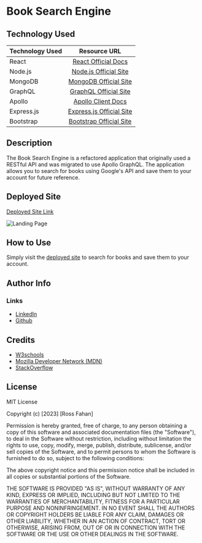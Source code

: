 # Book Search Engine

## Technology Used 

| Technology Used  | Resource URL                                              |
| ---------------- |:---------------------------------------------------------:|
| React            | [React Official Docs](https://reactjs.org/)                |
| Node.js          | [Node.js Official Site](https://nodejs.org/)               |
| MongoDB          | [MongoDB Official Site](https://www.mongodb.com/)          |
| GraphQL          | [GraphQL Official Site](https://graphql.org/)              |
| Apollo           | [Apollo Client Docs](https://www.apollographql.com/docs/react/)|
| Express.js       | [Express.js Official Site](https://expressjs.com/)         |
| Bootstrap        | [Bootstrap Official Site](https://getbootstrap.com/)       |

## Description 

The Book Search Engine is a refactored application that originally used a RESTful API and was migrated to use Apollo GraphQL. The application allows you to search for books using Google's API and save them to your account for future reference.

## Deployed Site

[Deployed Site Link](#)

![Landing Page](./assets/landingpage.png)

## How to Use

Simply visit the [deployed site](#) to search for books and save them to your account.

## Author Info
### Links

* [LinkedIn](#)
* [Github](#)

## Credits

* [W3schools](https://www.w3schools.com/)
* [Mozilla Developer Network (MDN)](https://developer.mozilla.org/)
* [StackOverflow](https://stackoverflow.com/)

## License

MIT License

Copyright (c) [2023] [Ross Fahan]

Permission is hereby granted, free of charge, to any person obtaining a copy
of this software and associated documentation files (the "Software"), to deal
in the Software without restriction, including without limitation the rights
to use, copy, modify, merge, publish, distribute, sublicense, and/or sell
copies of the Software, and to permit persons to whom the Software is
furnished to do so, subject to the following conditions:

The above copyright notice and this permission notice shall be included in all
copies or substantial portions of the Software.

THE SOFTWARE IS PROVIDED "AS IS", WITHOUT WARRANTY OF ANY KIND, EXPRESS OR
IMPLIED, INCLUDING BUT NOT LIMITED TO THE WARRANTIES OF MERCHANTABILITY,
FITNESS FOR A PARTICULAR PURPOSE AND NONINFRINGEMENT. IN NO EVENT SHALL THE
AUTHORS OR COPYRIGHT HOLDERS BE LIABLE FOR ANY CLAIM, DAMAGES OR OTHER
LIABILITY, WHETHER IN AN ACTION OF CONTRACT, TORT OR OTHERWISE, ARISING FROM,
OUT OF OR IN CONNECTION WITH THE SOFTWARE OR THE USE OR OTHER DEALINGS IN THE
SOFTWARE.
